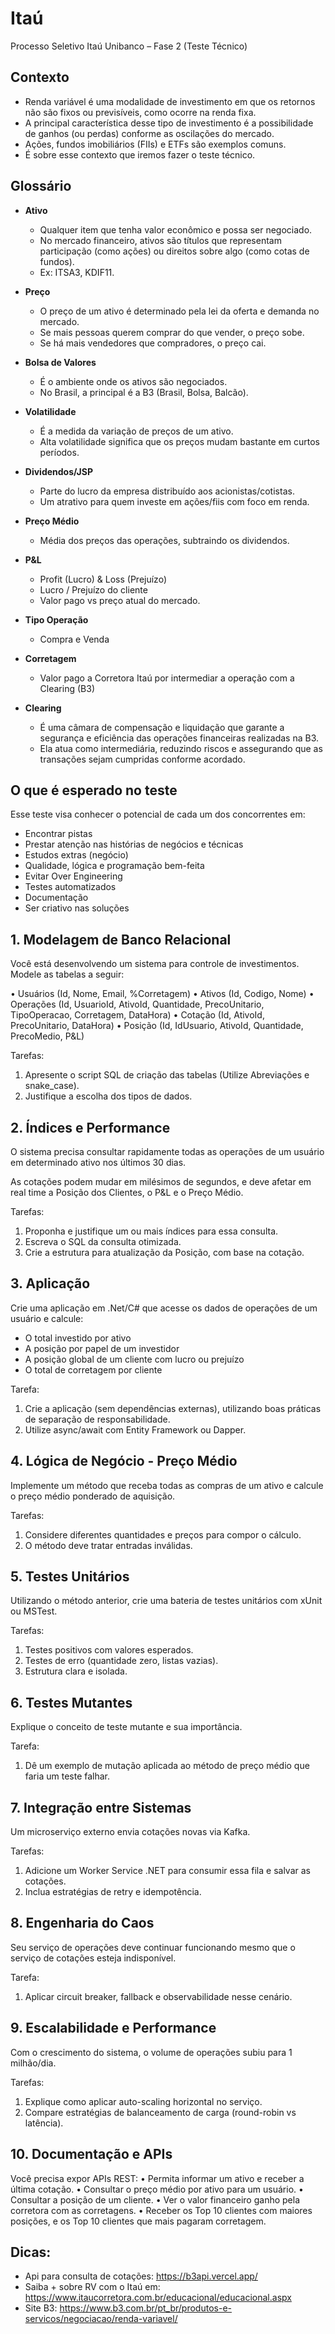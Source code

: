 # Itaú

Processo Seletivo Itaú Unibanco – Fase 2 (Teste Técnico)

## Contexto

- Renda variável é uma modalidade de investimento em que os retornos não são fixos ou previsíveis, como ocorre na renda fixa.
- A principal característica desse tipo de investimento é a possibilidade de ganhos (ou perdas) conforme as oscilações do mercado.
- Ações, fundos imobiliários (FIIs) e ETFs são exemplos comuns.
- É sobre esse contexto que iremos fazer o teste técnico.

## Glossário

- **Ativo**
    - Qualquer item que tenha valor econômico e possa ser negociado.
    - No mercado financeiro, ativos são títulos que representam participação (como ações) ou direitos sobre algo (como cotas de fundos).
    - Ex: ITSA3, KDIF11.

- **Preço**
    - O preço de um ativo é determinado pela lei da oferta e demanda no mercado.
    - Se mais pessoas querem comprar do que vender, o preço sobe.
    - Se há mais vendedores que compradores, o preço cai.

- **Bolsa de Valores**
    - É o ambiente onde os ativos são negociados.
    - No Brasil, a principal é a B3 (Brasil, Bolsa, Balcão).

- **Volatilidade**
    - É a medida da variação de preços de um ativo.
    - Alta volatilidade significa que os preços mudam bastante em curtos períodos.

- **Dividendos/JSP**
    - Parte do lucro da empresa distribuído aos acionistas/cotistas.
    - Um atrativo para quem investe em ações/fiis com foco em renda.

- **Preço Médio**
    - Média dos preços das operações, subtraindo os dividendos.

- **P&L**
    - Profit (Lucro) & Loss (Prejuízo)
    - Lucro / Prejuízo do cliente
    - Valor pago vs preço atual do mercado.

- **Tipo Operação**
    - Compra e Venda

- **Corretagem**
    - Valor pago a Corretora Itaú por intermediar a operação com a Clearing (B3)

- **Clearing**
    - É uma câmara de compensação e liquidação que garante a segurança e eficiência das operações financeiras realizadas na B3.
    - Ela atua como intermediária, reduzindo riscos e assegurando que as transações sejam cumpridas conforme acordado.

## O que é esperado no teste

Esse teste visa conhecer o potencial de cada um dos concorrentes em:

- Encontrar pistas
- Prestar atenção nas histórias de negócios e técnicas
- Estudos extras (negócio)
- Qualidade, lógica e programação bem-feita
- Evitar Over Engineering
- Testes automatizados
- Documentação
- Ser criativo nas soluções


## 1. Modelagem de Banco Relacional

Você está desenvolvendo um sistema para controle de investimentos. Modele as tabelas a seguir:

• Usuários  (Id, Nome, Email, %Corretagem)
• Ativos    (Id, Codigo, Nome)
• Operações (Id, UsuarioId, AtivoId, Quantidade, PrecoUnitario, TipoOperacao, Corretagem, DataHora)
• Cotação   (Id, AtivoId, PrecoUnitario, DataHora)
• Posição   (Id, IdUsuario, AtivoId, Quantidade, PrecoMedio, P&L)

Tarefas:

1. Apresente o script SQL de criação das tabelas (Utilize Abreviações e snake_case).
2. Justifique a escolha dos tipos de dados.


## 2. Índices e Performance

O sistema precisa consultar rapidamente todas as operações de um usuário em determinado ativo nos últimos 30 dias.

As cotações podem mudar em milésimos de segundos, e deve afetar em real time a Posição dos Clientes, o P&L e o Preço Médio.

Tarefas:

1. Proponha e justifique um ou mais índices para essa consulta.
2. Escreva o SQL da consulta otimizada.
3. Crie a estrutura para atualização da Posição, com base na cotação.


## 3. Aplicação

Crie uma aplicação em .Net/C# que acesse os dados de operações de um usuário e calcule:
- O total investido por ativo
- A posição por papel de um investidor
- A posição global de um cliente com lucro ou prejuízo
- O total de corretagem por cliente

Tarefa:

1. Crie a aplicação (sem dependências externas), utilizando boas práticas de separação de responsabilidade.
2. Utilize async/await com Entity Framework ou Dapper.


## 4. Lógica de Negócio - Preço Médio

Implemente um método que receba todas as compras de um ativo e calcule o preço médio ponderado de aquisição.

Tarefas:

1. Considere diferentes quantidades e preços para compor o cálculo.
2. O método deve tratar entradas inválidas.


## 5. Testes Unitários

Utilizando o método anterior, crie uma bateria de testes unitários com xUnit ou MSTest.

Tarefas:

1. Testes positivos com valores esperados.
2. Testes de erro (quantidade zero, listas vazias).
3. Estrutura clara e isolada.

## 6. Testes Mutantes

Explique o conceito de teste mutante e sua importância.

Tarefa:

1. Dê um exemplo de mutação aplicada ao método de preço médio que faria um teste falhar.




## 7. Integração entre Sistemas

Um microserviço externo envia cotações novas via Kafka.

Tarefas:

1. Adicione um Worker Service .NET para consumir essa fila e salvar as cotações.
2. Inclua estratégias de retry e idempotência.




## 8. Engenharia do Caos

Seu serviço de operações deve continuar funcionando mesmo que o serviço de cotações esteja indisponível.

Tarefa:

1. Aplicar circuit breaker, fallback e observabilidade nesse cenário.



## 9. Escalabilidade e Performance

Com o crescimento do sistema, o volume de operações subiu para 1 milhão/dia.

Tarefas:

1. Explique como aplicar auto-scaling horizontal no serviço.
2. Compare estratégias de balanceamento de carga (round-robin vs latência).



## 10. Documentação e APIs

Você precisa expor APIs REST:
• Permita informar um ativo e receber a última cotação.
• Consultar o preço médio por ativo para um usuário.
• Consultar a posição de um cliente.
• Ver o valor financeiro ganho pela corretora com as corretagens.
• Receber os Top 10 clientes com maiores posições, e os Top 10 clientes que mais pagaram corretagem.



## Dicas:

- Api para consulta de cotações: https://b3api.vercel.app/
- Saiba + sobre RV com o Itaú em: https://www.itaucorretora.com.br/educacional/educacional.aspx
- Site B3: https://www.b3.com.br/pt_br/produtos-e-servicos/negociacao/renda-variavel/


